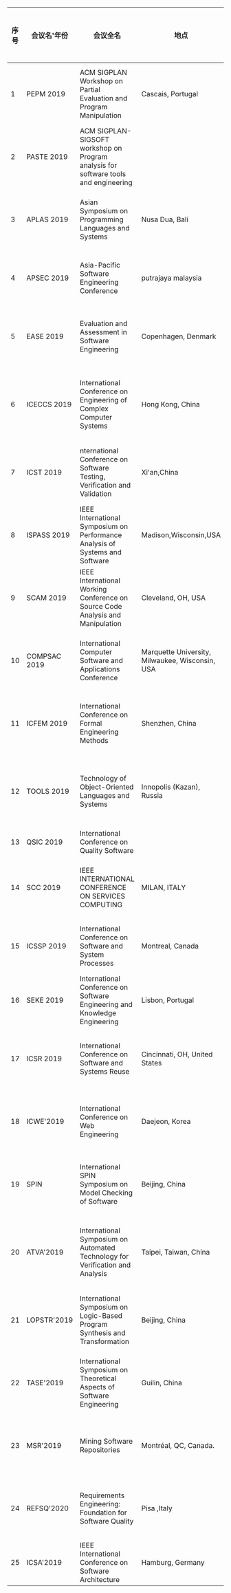| 序号 | 会议名'年份 | 会议全名|地点              | 时间：截稿日/召开日     | “X年录用率”：录用数/投稿数=录用率 |
| ---- | ----------- | ---| -------------- | ----------------------- | --------------------------------- |
|1|PEPM 2019|ACM SIGPLAN Workshop on Partial Evaluation and Program Manipulation|Cascais, Portugal|18年12月14日/19年1月14日||
|2|PASTE 2019|ACM SIGPLAN-SIGSOFT workshop on Program analysis for software tools and engineering||
|3|APLAS 2019|Asian Symposium on Programming Languages and Systems| Nusa Dua, Bali|19年6月14日/19年12月2日||
|4|APSEC 2019|Asia-Pacific Software Engineering Conference|putrajaya malaysia|19年7月2日/19年12月2日| |
|5|EASE 2019|Evaluation and Assessment in Software Engineering|Copenhagen, Denmark|19年1月10日/19年4月14日||
|6|ICECCS 2019|International Conference on Engineering of Complex Computer Systems|Hong Kong, China|19年5月24日/19年11月10日||
|7|ICST 2019|nternational Conference on Software Testing, Verification and Validation|Xi'an,China|18年10月12日/19年4月22日||
|8|ISPASS 2019|IEEE International Symposium on Performance Analysis of Systems and Software|Madison,Wisconsin,USA|18年9月28日/19年3月24日 ||
|9|SCAM 2019|IEEE International Working Conference on Source Code Analysis and Manipulation|Cleveland, OH, USA|19年6月17日/19年9月30日||
|10|COMPSAC 2019| International Computer Software and Applications Conference|Marquette University, Milwaukee, Wisconsin, USA|19年2月14日/19年7月15日||
|11|ICFEM 2019|International Conference on Formal Engineering Methods|Shenzhen, China|19年5月21日/19年11月5日||
|12|TOOLS 2019|Technology of Object-Oriented Languages and Systems |Innopolis (Kazan), Russia|19年4月19日/19年10月14日||
|13|QSIC 2019|International Conference on Quality Software| | ||
|14|SCC 2019|IEEE INTERNATIONAL CONFERENCE ON SERVICES COMPUTING|MILAN, ITALY|18年12月1日/19年7月8日| |
|15|ICSSP 2019|International Conference on Software and System Processes|Montreal, Canada|19年2月1日/19年5月25日||
|16|SEKE 2019|International Conference on Software Engineering and Knowledge Engineering|Lisbon, Portugal|19年3月1日/19年6月28日||
|17|ICSR 2019|International Conference on Software and Systems Reuse|Cincinnati, OH, United States|19年1月31日/19年6月26日||
|18| ICWE'2019 |International Conference on Web Engineering |Daejeon, Korea|19年1月18日/19年6月11日     |“2018”：/=%     |
|19| SPIN |International SPIN Symposium on Model Checking of Software|Beijing, China | 19年4月19日/19年7月15日 |“2015”：/=%  |
|20| ATVA'2019 |International Symposium on Automated Technology for Verification and Analysis |Taipei, Taiwan, China|19年4月26日/19年10月28日|“2018”：/=%  |
|21| LOPSTR'2019 |International Symposium on Logic-Based Program Synthesis and Transformation|Beijing, China | 19年6月17日/19年10月8日 |“2018”：/=%  |
|22| TASE'2019 |International Symposium on Theoretical Aspects of Software Engineering|Guilin, China|19年4月30日/19年7月29日|“2018”：/=%  |
|23| MSR'2019 |Mining Software Repositories|Montréal, QC, Canada. | 19年1月29日/19年5月27日 |“2018”：/=%  |
|24| REFSQ'2020 |Requirements Engineering: Foundation for Software Quality|Pisa ,Italy|19年11月1日/20年3月24日|“2019”：/=%  |
|25| ICSA'2019 |IEEE International Conference on Software Architecture|Hamburg, Germany| 年月日/19年3月25日 |“2019”：/=%  |
